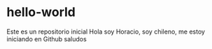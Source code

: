 # hello-world
Este es un repositorio inicial
Hola soy Horacio, soy chileno, me estoy iniciando en Github
saludos
